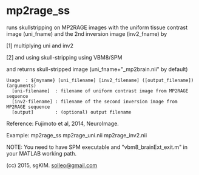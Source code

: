 mp2rage_ss
=============
runs skullstripping on MP2RAGE images with the uniform tissue contrast image (uni_fname)  and the 2nd inversion image (inv2_fname) by

[1] multiplying uni and inv2

[2] and using skull-stripping using VBM8/SPM

and returns skull-stripped image (uni_fname+"_mp2brain.nii" by default)
````
Usage  : ${myname} [uni_filename] [inv2_filename] ([output_filename])
(arguments)
  [uni-filename]  : filename of uniform contrast image from MP2RAGE sequence
  [inv2-filename] : filename of the second inversion image from MP2RAGE sequence
  [output]        : (optional) output filename
````
Reference: Fujimoto et al, 2014, NeuroImage. 

Example: mp2rage_ss mp2rage_uni.nii mp2rage_inv2.nii

NOTE: You need to have SPM executable and "vbm8_brainExt_exit.m" in your MATLAB working path.

(cc) 2015, sgKIM. solleo@gmail.com
